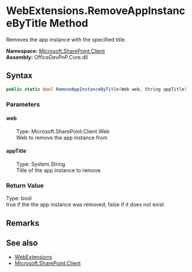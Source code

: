 # WebExtensions.RemoveAppInstanceByTitle Method  
 Removes the app instance with the specified title.   

**Namespace:** [Microsoft.SharePoint.Client](Microsoft.SharePoint.Client.md)  
**Assembly:** OfficeDevPnP.Core.dll  
## Syntax
```C#
public static bool RemoveAppInstanceByTitle(Web web, String appTitle)
```
### Parameters
#### web  
&emsp;&emsp;Type: Microsoft.SharePoint.Client.Web  
&emsp;&emsp;Web to remove the app instance from  

  

#### appTitle  
&emsp;&emsp;Type: System.String  
&emsp;&emsp;Title of the app instance to remove  

  

### Return Value
Type: bool  
true if the the app instance was removed; false if it does not exist  


## Remarks
  
## See also
- [WebExtensions](Microsoft.SharePoint.Client.WebExtensions.md) 
- [Microsoft.SharePoint.Client](Microsoft.SharePoint.Client.md) 
